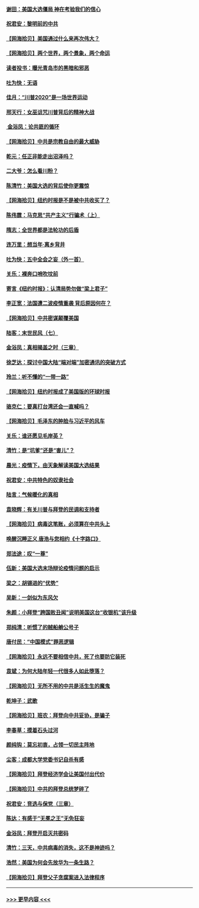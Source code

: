 #### [谢田：美国大选僵局 神在考验我们的信心](../pages/nsc993/n12527932.md?t=11060551) 
#### [祝君安：黎明前的中共](../pages/nsc993/n12524071.md?t=11060551) 
#### [【网海拾贝】美国通过什么来再次伟大？](../pages/nsc993/n12523844.md?t=11060551) 
#### [【网海拾贝】两个世界，两个景象，两个命运](../pages/nsc993/n12521419.md?t=11060551) 
#### [读者投书：曝光青岛市的黑暗和邪恶](../pages/nsc993/n12520988.md?t=11060551) 
#### [吐为快：无语](../pages/nsc993/n12518588.md?t=11060551) 
#### [佳月：“川普2020”是一场世界运动](../pages/nsc993/n12518581.md?t=11060551) 
#### [邢天行：女巫诅咒川普背后的精神大战](../pages/nsc993/n12517257.md?t=11060551) 
#### [ 金浴凤：论共匪的循环](../pages/nsc993/n12517133.md?t=11060551) 
#### [【网海拾贝】中共是宗教自由的最大威胁](../pages/nsc993/n12516879.md?t=11060551) 
#### [乾元：任正非能走出沼泽吗？](../pages/nsc993/n12515831.md?t=11060551) 
#### [二大爷：怎么看川粉？](../pages/nsc993/n12515820.md?t=11060551) 
#### [陈清竹：美国大选的背后使你更震惊](../pages/nsc993/n12515589.md?t=11060551) 
#### [【网海拾贝】纽约时报是不是被中共收买了？](../pages/nsc993/n12515122.md?t=11060551) 
#### [陈伟霆：马克思“共产主义”行骗术（上）](../pages/nsc993/n12510217.md?t=11060551) 
#### [隋志：全世界都是法轮功的后盾](../pages/nsc993/n12510636.md?t=11060551) 
#### [连万里：想当年‧离乡背井](../pages/nsc993/n12510623.md?t=11060551) 
#### [吐为快：五中全会之妄（外一首）](../pages/nsc993/n12510470.md?t=11060551) 
#### [关乐：裸奔口哨吹坟前](../pages/nsc993/n12510403.md?t=11060551) 
#### [寄言《纽约时报》：认清局势勿做“梁上君子”](../pages/nsc993/n12510042.md?t=11060551) 
#### [李正宽：法国遭二波疫情重袭 背后原因何在？](../pages/nsc993/n12509971.md?t=11060551) 
#### [【网海拾贝】中共密谋颠覆美国](../pages/nsc993/n12509816.md?t=11060551) 
#### [陆客：末世民风（七）](../pages/nsc993/n12507822.md?t=11060551) 
#### [金浴凤：真相揭盖之时（三章）](../pages/nsc993/n12507804.md?t=11060551) 
#### [徐芝达：探讨中国大陆“端对端”加密通讯的突破方式](../pages/nsc993/n12507682.md?t=11060551) 
#### [玲兰：听不懂的“一带一路”](../pages/nsc993/n12507669.md?t=11060551) 
#### [【网海拾贝】纽约时报成了美国版的环球时报](../pages/nsc993/n12507053.md?t=11060551) 
#### [骆克仁：要真打台湾还会一直喊吗？](../pages/nsc993/n12506843.md?t=11060551) 
#### [【网海拾贝】毛泽东的肿脸与习近平的风车](../pages/nsc993/n12504537.md?t=11060551) 
#### [关乐：谁还愿见毛岸英？](../pages/nsc993/n12503866.md?t=11060551) 
#### [清竹：是“坑爹”还是“害儿”？](../pages/nsc993/n12503034.md?t=11060551) 
#### [晨光：疫情下，由天象解读美国大选结果](../pages/nsc993/n12502536.md?t=11060551) 
#### [祝君安：中共特色的奴隶社会](../pages/nsc993/n12501529.md?t=11060551) 
#### [陆言：气候暖化的真相](../pages/nsc993/n12501183.md?t=11060551) 
#### [袁晓辉：有关川普与拜登的民调和支持者](../pages/nsc993/n12500433.md?t=11060551) 
#### [【网海拾贝】病毒这笔账，必须算在中共头上](../pages/nsc993/n12500320.md?t=11060551) 
#### [唤醒沉睡正义 唐浩与您相约《十字路口》](../pages/nsc993/n12497980.md?t=11060551) 
#### [郑法途：叹“一尊”](../pages/nsc993/n12498837.md?t=11060551) 
#### [伍新：美国大选末场辩论疫情问题的启示](../pages/nsc993/n12498829.md?t=11060551) 
#### [梁之：胡锡进的“优势”](../pages/nsc993/n12498780.md?t=11060551) 
#### [吴新：一剑似为东风欠](../pages/nsc993/n12498772.md?t=11060551) 
#### [朱颜：小拜登“跨国败丑闻”说明美国这台“收银机”该升级](../pages/nsc993/n12498731.md?t=11060551) 
#### [郑纯清：听惯了的贼船艄公号子](../pages/nsc993/n12498721.md?t=11060551) 
#### [唐付民：“中国模式”罪恶逻辑](../pages/nsc993/n12498310.md?t=11060551) 
#### [【网海拾贝】永远不要相信中共，死了也要防它装死](../pages/nsc993/n12498162.md?t=11060551) 
#### [袁斌：为何大陆年轻一代很多人如此堕落？](../pages/nsc993/n12495696.md?t=11060551) 
#### [【网海拾贝】无所不用的中共是活生生的魔鬼](../pages/nsc993/n12495621.md?t=11060551) 
#### [乾坤子：武歌](../pages/nsc993/n12493391.md?t=11060551) 
#### [【网海拾贝】班农：拜登向中共妥协，是骗子](../pages/nsc993/n12492877.md?t=11060551) 
#### [李春草：摸着石头过河](../pages/nsc993/n12491121.md?t=11060551) 
#### [颜纯钩：莫忘初衷，占领一切民主阵地](../pages/nsc993/n12490965.md?t=11060551) 
#### [尘客：成都大学党委书记自杀有感](../pages/nsc993/n12490950.md?t=11060551) 
#### [【网海拾贝】拜登经济学会让美国付出代价](../pages/nsc993/n12489662.md?t=11060551) 
#### [【网海拾贝】中共的拜登总统梦碎了](../pages/nsc993/n12487896.md?t=11060551) 
#### [祝君安：竞选与保党（三章）](../pages/nsc993/n12487258.md?t=11060551) 
#### [陈达：有感于“无冕之王”无免狂妄](../pages/nsc993/n12485133.md?t=11060551) 
#### [金浴凤：拜登开启灭共密码](../pages/nsc993/n12485125.md?t=11060551) 
#### [清竹：三天，中共病毒的消失，这不是神迹吗？](../pages/nsc993/n12485027.md?t=11060551) 
#### [浩然：美国为何会先放华为一条生路？](../pages/nsc993/n12484997.md?t=11060551) 
#### [【网海拾贝】拜登父子贪腐案进入法律程序](../pages/nsc993/n12484957.md?t=11060551) 

----
#### [ >>> 更早内容 <<< ](../indexes/nsc993-earlier.md)
